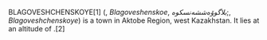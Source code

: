 BLAGOVESHCHENSKOYE[1] (, _Blagoveshenskoe_, _بلاگوۆەششەنسكوە_;, _Blagoveshchenskoye_) is a town in Aktobe Region, west Kazakhstan. It lies at an altitude of .[2]
